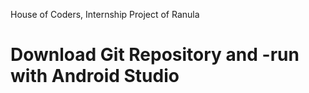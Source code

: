 House of Coders, Internship Project of Ranula

# Download Git Repository and -run with Android Studio
